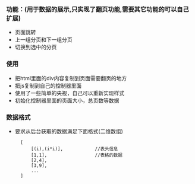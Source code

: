 ### 功能：(用于数据的展示,只实现了翻页功能,需要其它功能的可以自己扩展)
  
* 页面跳转
* 上一组分页和下一组分页
* 切换到选中的分页

### 使用

* 把html里面的div内容复制到页面需要翻页的地方
* 把js复制到自己的控制器里面
* 使用了一些简单的央视，自己可以重新实现样式
* 初始化控制器里面的页面大小，总页数等数据

### 数据格式

* 要求从后台获取的数据满足下面格式(二维数组)

		[
			[(i),(i*i)],		    //表头信息
			[1,1],                  //表格的数据
			[2,4],
			[3,9],
			...
		]
